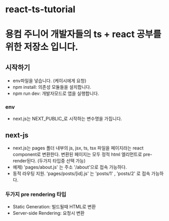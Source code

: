 # react-ts-tutorial

# 용컴 주니어 개발자들의 ts + react 공부를 위한 저장소 입니다.

## 시작하기
- env파일을 넣습니다. (케이시에게 요청)
- npm install: 의존성 모듈들을 설치합니다.
- npm run dev: 개발자모드로 앱을 실행합니다.

### env
- next.js는 NEXT_PUBLIC_로 시작하는 변수명을 가집니다.

## next-js
- next.js는 pages 폴더 내부의 js, jsx, ts, tsx 파일을 페이지라는 react component로 변환한다. 변환된 페이지는 모두 정적 html 엘리먼트로 pre-render된다. (두가지 타입중 선택 가능)
- 예제) 'pages/about.js' 는 주소 '/about'으로 접속 가능하다.
- 동적 라우팅 지원. 'pages/posts/[id].js' 는 'posts/1' , 'posts/2' 로 접속 가능하다.

### 두가지 pre rendering 타입
- Static Generation: 빌드될때 HTML로 변환
- Server-side Rendering: 요청시 변환